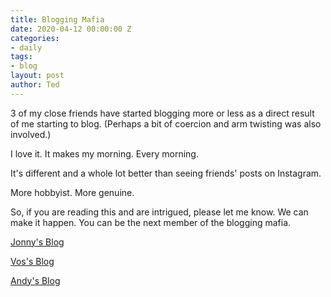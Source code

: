 ```yaml
---
title: Blogging Mafia
date: 2020-04-12 00:00:00 Z
categories:
- daily
tags:
- blog
layout: post
author: Ted
---
```


3 of my close friends have started blogging more or less as a direct result of me starting to blog. (Perhaps a bit of coercion and arm twisting was also involved.)

I love it. It makes my morning. Every morning.

It's different and a whole lot better than seeing friends' posts on Instagram.

More hobbyist. More genuine.

So, if you are reading this and are intrigued, please let me know. We can make it happen. You can be the next member of the blogging mafia.

[Jonny's Blog](https://jonnyspicer.com)

[Vos's Blog](https://voshage.github.io)

[Andy's Blog](https://andywhetzel.blogspot.com/)
